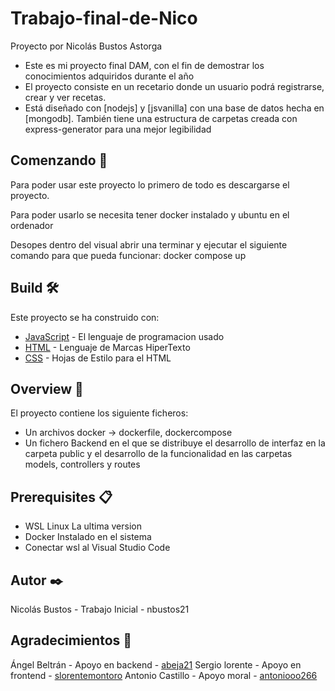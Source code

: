 # Trabajo-final-de-Nico
Proyecto por Nicolás Bustos Astorga

* Este es mi proyecto final DAM, con el fin de demostrar los conocimientos adquiridos durante el año
* El proyecto consiste en un recetario donde un usuario podrá registrarse, crear y ver recetas. 
* Está diseñado con [nodejs] y [jsvanilla] con una base de datos hecha en [mongodb]. También tiene una estructura de carpetas creada con express-generator para una mejor legibilidad


## Comenzando 🚀
Para poder usar este proyecto lo primero de todo es descargarse el proyecto.

Para poder usarlo se necesita tener docker instalado y ubuntu en el ordenador

Desopes dentro del visual abrir una terminar y ejecutar el siguiente comando para que pueda funcionar: docker compose up


## Build 🛠️
Este proyecto se ha construido con:
* [JavaScript](https://developer.mozilla.org/es/docs/Web/JavaScript) - El lenguaje de programacion usado
* [HTML](https://developer.mozilla.org/es/docs/Web/HTML) - Lenguaje de Marcas HiperTexto
* [CSS](https://developer.mozilla.org/es/docs/Web/CSS) - Hojas de Estilo para el HTML

## Overview 🚀
El proyecto contiene los siguiente ficheros:
* Un archivos docker -> dockerfile, dockercompose
* Un fichero Backend en el que se distribuye el desarrollo de interfaz en la carpeta public
  y el desarrollo de la funcionalidad en las carpetas models, controllers y routes 

## Prerequisites 📋
* WSL Linux La ultima version
* Docker Instalado en el sistema
* Conectar wsl al Visual Studio Code

## Autor ✒️
Nicolás Bustos - Trabajo Inicial - nbustos21


## Agradecimientos 🎁 
Ángel Beltrán - Apoyo en backend - [abeja21](#https://github.com/abeja21) 
Sergio lorente - Apoyo en frontend - [slorentemontoro](#https://github.com/slorentemontoro)
Antonio Castillo - Apoyo moral - [antoniooo266](#https://github.com/antoniooo266)


